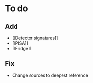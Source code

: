 # To do

## Add

- [[Detector signatures]]
- [[PISA]]
- [[Fridge]]

## Fix

- Change sources to deepest reference
